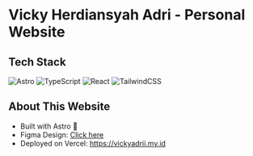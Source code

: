 # Vicky Herdiansyah Adri - Personal Website

## Tech Stack
<img src="https://img.shields.io/badge/astro-%23ff5d01.svg?logo=astro&logoColor=white&style=for-the-badge" alt="Astro" /> <img src="https://img.shields.io/badge/typescript-%23007acc.svg?logo=typescript&logoColor=white&style=for-the-badge" alt="TypeScript" /> <img src="https://img.shields.io/badge/react-%2320232a.svg?logo=react&logoColor=%2361dafb&style=for-the-badge" alt="React" /> <img src="https://img.shields.io/badge/tailwindcss-%2338b2ac.svg?logo=tailwind-css&logoColor=white&style=for-the-badge" alt="TailwindCSS" />

## About This Website
- Built with Astro 🚀
- Figma Design: [Click here](https://www.figma.com/file/ZdY2aK5cHCDoDVzfEVnLsu/Website-2.0)
- Deployed on Vercel: https://vickyadrii.my.id
